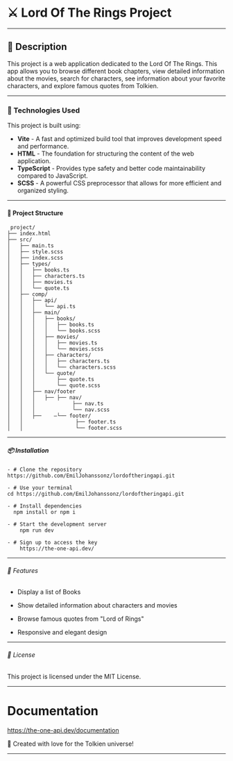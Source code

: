 # ⚔️ Lord Of The Rings Project 

---

## 📖 Description
This project is a web application dedicated to the Lord Of The Rings. This app allows you to browse different book chapters, view detailed information about the movies, search for characters, see information about your favorite characters, and explore famous quotes from Tolkien.

---

### 🚀 Technologies Used

This project is built using:

- **Vite** - A fast and optimized build tool that improves development speed and performance.
- **HTML** - The foundation for structuring the content of the web application.
- **TypeScript** - Provides type safety and better code maintainability compared to JavaScript.
- **SCSS** - A powerful CSS preprocessor that allows for more efficient and organized styling.

---

#### 📂 Project Structure


```
 project/
├── index.html
├── src/
│   ├── main.ts
│   ├── style.scss
│   ├── index.scss
│   ├── types/
│   │   ├── books.ts
│   │   ├── characters.ts
│   │   ├── movies.ts
│   │   └── quote.ts
│   ├── comp/
│   │   ├── api/
│   │   │   └── api.ts
│   │   ├── main/
│   │   │   ├── books/
│   │   │   │   ├── books.ts
│   │   │   │   └── books.scss
│   │   │   ├── movies/
│   │   │   │   ├── movies.ts
│   │   │   │   └── movies.scss
│   │   │   ├── characters/
│   │   │   │   ├── characters.ts
│   │   │   │   └── characters.scss
│   │   │   └── quote/
│   │   │       ├── quote.ts
│   │   │       └── quote.scss
│   │   ├── nav/footer
│   │   │   ├── ├── nav/ 
│   │   │            ├── nav.ts 
│   │   │            └── nav.scss 
│   │   ├──    –└── footer/
│   │                 ├── footer.ts
│   │                 └── footer.scss

```

---

##### 📦 Installation

```
- # Clone the repository
https://github.com/EmilJohanssonz/lordoftheringapi.git

- # Use your terminal
cd https://github.com/EmilJohanssonz/lordoftheringapi.git

- # Install dependencies
  npm install or npm i

- # Start the development server
    npm run dev

- # Sign up to access the key
    https://the-one-api.dev/

  ```

---

###### 📌 Features

- Display a list of Books

- Show detailed information about characters and movies

- Browse famous quotes from "Lord of Rings"

- Responsive and elegant design

---
     

###### 📜 License

This project is licensed under the MIT License.

---
# Documentation
https://the-one-api.dev/documentation

💙 Created with love for the Tolkien universe!

---
